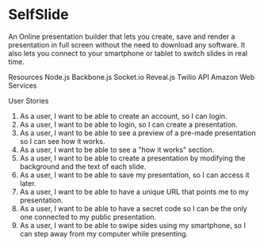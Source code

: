 # SelfSlide 
An Online presentation builder that lets you create, save and render a presentation in full screen without the need to download any software. It also lets you connect to your smartphone or tablet to switch slides in real time.

Resources
Node.js
Backbone.js
Socket.io
Reveal.js
Twilio API
Amazon Web Services

User Stories
1. As a user, I want to be able to create an account, so I can login.
2. As a user, I want to be able to login, so I can create a presentation.
3. As a user, I want to be able to see a preview of a pre-made presentation so I can see how it works.
4. As a user, I want to be able to see a "how it works" section.
5. As a user, I want to be able to create a presentation by modifying the background and the text of each slide.
6. As a user, I want to be able to save my presentation, so I can access it later.
7. As a user, I want to be able to have a unique URL that points me to my presentation.
8. As a user, I want to be able to have a secret code so I can be the only one connected to my public presentation.
9. As a user, I want to be able to swipe sides using my smartphone, so I can step away from my computer while presenting.
